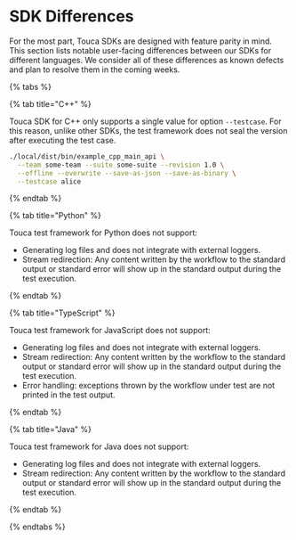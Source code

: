 # SDK Differences

For the most part, Touca SDKs are designed with feature parity in mind. This
section lists notable user-facing differences between our SDKs for different
languages. We consider all of these differences as known defects and plan to
resolve them in the coming weeks.

{% tabs %}

{% tab title="C++" %}

Touca SDK for C++ only supports a single value for option `--testcase`. For this
reason, unlike other SDKs, the test framework does not seal the version after
executing the test case.

```bash
./local/dist/bin/example_cpp_main_api \
  --team some-team --suite some-suite --revision 1.0 \
  --offline --overwrite --save-as-json --save-as-binary \
  --testcase alice
```

{% endtab %}

{% tab title="Python" %}

Touca test framework for Python does not support:

- Generating log files and does not integrate with external loggers.
- Stream redirection: Any content written by the workflow to the standard output
  or standard error will show up in the standard output during the test
  execution.

{% endtab %}

{% tab title="TypeScript" %}

Touca test framework for JavaScript does not support:

- Generating log files and does not integrate with external loggers.
- Stream redirection: Any content written by the workflow to the standard output
  or standard error will show up in the standard output during the test
  execution.
- Error handling: exceptions thrown by the workflow under test are not printed
  in the test output.

{% endtab %}

{% tab title="Java" %}

Touca test framework for Java does not support:

- Generating log files and does not integrate with external loggers.
- Stream redirection: Any content written by the workflow to the standard output
  or standard error will show up in the standard output during the test
  execution.

{% endtab %}

{% endtabs %}
